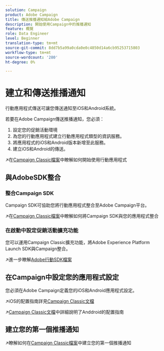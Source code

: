 ```yaml
---
solution: Campaign
product: Adobe Campaign
title: 傳送推播通知給Adobe Campaign
description: 開始使用Campaign中的推播通知
feature: 概覽
role: Data Engineer
level: Beginner
translation-type: tm+mt
source-git-commit: 8dd7b5a99a0cda0e0c4850d14a6cb95253715803
workflow-type: tm+mt
source-wordcount: '280'
ht-degree: 0%

---
```


# 建立和傳送推播通知

行動應用程式傳送可讓您傳送通知至iOS和Android系統。

若要在Adobe Campaign傳送推播通知，您必須：

1. 設定您的促銷活動環境
1. 為您的行動應用程式建立行動應用程式類型的資訊服務。
1. 將應用程式的iOS和Android版本新增至此服務。
1. 建立iOS和Android的傳送。

:arrow_upper_right:在[Campaign Classic檔案](https://experienceleague.adobe.com/docs/campaign-classic/using/sending-messages/sending-push-notifications/about-mobile-app-channel.html)中瞭解如何開始使用行動應用程式

## 與AdobeSDK整合

### 整合Campaign SDK

Campaign SDK可協助您將行動應用程式整合至Adobe Campaign平台。

:arrow_upper_right:在[Campaign Classic檔案](https://experienceleague.adobe.com/docs/campaign-classic/using/sending-messages/sending-push-notifications/integrating-campaign-sdk-into-the-mobile-application.html?lang=en#loading-campaign-sdk)中瞭解如何將Campaign SDK與您的應用程式整合

### 在啟動中設定促銷活動擴充功能

您可以運用Campaign Classic擴充功能，將Adobe Experience Platform Launch SDK與Campaign整合。

:arrow_upper_right:進一步瞭解[Adobe行動SDK檔案](https://aep-sdks.gitbook.io/docs/using-mobile-extensions/adobe-campaignclassic)

## 在Campaign中設定您的應用程式設定

您必須在Adobe Campaign定義您的iOS和Android應用程式設定。

:arrow_upper_right:iOS的配置指南詳見[Campaign Classic文檔](https://experienceleague.adobe.com/docs/campaign-classic/using/sending-messages/sending-push-notifications/configure-the-mobile-app/configuring-the-mobile-application.html?lang=en#sending-messages)

:arrow_upper_right:[Campaign Classic文檔](https://experienceleague.adobe.com/docs/campaign-classic/using/sending-messages/sending-push-notifications/configure-the-mobile-app/configuring-the-mobile-application-android.html?lang=en#sending-messages)中詳細說明了Anddroid的配置指南

## 建立您的第一個推播通知

:arrow_upper_right:瞭解如何在[Campaign Classic檔案](https://experienceleague.adobe.com/docs/campaign-classic/using/sending-messages/sending-push-notifications/creating-notifications.html?lang=en#sending-notifications-on-ios)中建立您的第一個推播通知
